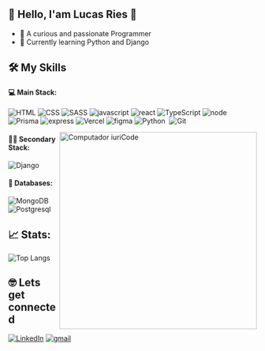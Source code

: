 ## 🔴 Hello, I'am Lucas Ries 👋

- 🔭 A curious and passionate Programmer
- 🌱 Currently learning Python and Django

## 🛠️ My Skills 

#### 💻 Main Stack:


![HTML](https://img.shields.io/badge/HTML5-E34F26?style=for-the-badge&logo=html5&logoColor=white) ![CSS](https://img.shields.io/badge/CSS3-1572B6?style=for-the-badge&logo=css3&logoColor=white) ![SASS](https://img.shields.io/badge/Sass-CC6699?style=for-the-badge&logo=sass&logoColor=white) ![javascript](https://img.shields.io/badge/JavaScript-F7DF1E?style=for-the-badge&logo=javascript&logoColor=black) ![react](https://img.shields.io/badge/React-20232A?style=for-the-badge&logo=react&logoColor=61DAFB)  ![TypeScript](https://img.shields.io/badge/TypeScript-007ACC?style=for-the-badge&logo=typescript&logoColor=white) ![node](https://img.shields.io/badge/Node.js-43853D?style=for-the-badge&logo=node.js&logoColor=white) ![Prisma](https://img.shields.io/badge/Prisma-3982CE?style=for-the-badge&logo=Prisma&logoColor=white) ![express](https://img.shields.io/badge/Express.js-000000?style=for-the-badge&logo=express&logoColor=white) 
![Vercel](https://img.shields.io/badge/Vercel-000000?style=for-the-badge&logo=vercel&logoColor=white) ![figma](https://img.shields.io/badge/Figma-F24E1E?style=for-the-badge&logo=figma&logoColor=white)
![Python](https://img.shields.io/badge/Python-14354C?style=for-the-badge&logo=python&logoColor=white)&nbsp;
![Git](https://img.shields.io/badge/GIT-E44C30?style=for-the-badge&logo=git&logoColor=white)&nbsp;

<img src="https://raw.githubusercontent.com/MicaelliMedeiros/micaellimedeiros/master/image/computer-illustration.png" min-width="400px" max-width="400px" width="400px" align="right" alt="Computador iuriCode">

#### 👨‍💻 Secondary Stack:

![Django](https://img.shields.io/badge/Django-092E20?style=for-the-badge&logo=django&logoColor=white)&nbsp;

#### 👾 Databases:

![MongoDB](https://img.shields.io/badge/MongoDB-4EA94B?style=for-the-badge&logo=mongodb&logoColor=white)&nbsp;
![Postgresql](https://img.shields.io/badge/PostgreSQL-316192?style=for-the-badge&logo=postgresql&logoColor=white)&nbsp;

## 📈 Stats:

![Top Langs](https://github-readme-stats.vercel.app/api/top-langs/?username=LucasRies&layout=compact)

## 🤓 Lets get connected

[![LinkedIn](https://img.shields.io/badge/LinkedIn-0077B5?style=for-the-badge&logo=linkedin&logoColor=white)](https://github.com/LucasRies) [![gmail](https://img.shields.io/badge/Gmail-D14836?style=for-the-badge&logo=gmail&logoColor=white)](lucasriespereira@gmail.com)
